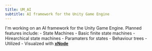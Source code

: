 ```yaml
---
title: UM_AI
subtitle: AI framework for the Unity Game Engine
---
```


I'm working on an AI framework for the Unity Game Engine. Planned features include:
	- State Machines
		- Basic finite state machines
		- Hirearchical state machines
		- Paramaters for states
	- Behaviour trees
		- Utilized
		- Visualzed with __[xNode](https://github.com/Siccity/xNode)__

